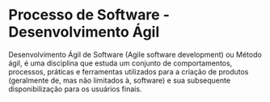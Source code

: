 # Processo de Software - Desenvolvimento Ágil

Desenvolvimento Ágil de Software (Agile software development) ou Método ágil, é uma disciplina que estuda um conjunto de comportamentos, processos, práticas e 
ferramentas utilizados para a criação de produtos (geralmente de, mas não limitados à, software)
e sua subsequente disponibilização para os usuários finais.
